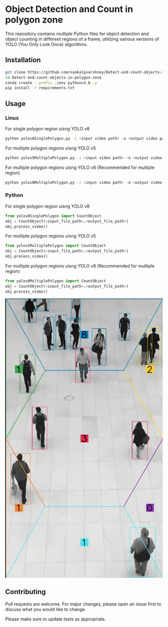 # Object Detection and Count in polygon zone

This repository contains multiple Python files for object detection and object counting in different regions of a frame, utilizing various versions of YOLO (You Only Look Once) algorithms.

## Installation

```bash
git clone https://github.com/sankalpvarshney/Detect-and-count-objects-in-polygon-zone.git
cd Detect-and-count-objects-in-polygon-zone
conda create --prefix ./env python=3.8 -y
pip install -r requirements.txt
```

## Usage

### Linux

For single polygon region uisng YOLO v8
```bash
python yolov8SinglePolygon.py -i <input video path> -o <output video path>
```
For multiple polygon regions uisng YOLO v5 
```bash
python yolov5MultiplePolygon.py -i <input video path> -o <output video path>
```
For multiple polygon regions uisng YOLO v8 (Recommended for multiple region)
```bash
python yolov8MultiplePolygon.py -i <input video path> -o <output video path>
```

### Python
For single polygon region uisng YOLO v8
```python
from yolov8SinglePolygon import CountObject
obj = CountObject(<input_file_path>,<output_file_path>)
obj.process_video()
```

For multiple polygon regions uisng YOLO v5
```python
from yolov5MultiplePolygon import CountObject
obj = CountObject(<input_file_path>,<output_file_path>)
obj.process_video()
```

For multiple polygon regions uisng YOLO v8 (Recommended for multiple region)
```python
from yolov8MultiplePolygon import CountObject
obj = CountObject(<input_file_path>,<output_file_path>)
obj.process_video()
```

[![Video](https://github.com/sankalpvarshney/Detect-and-count-objects-in-polygon-zone/blob/master/upload/Screenshot%20from%202023-05-09%2022-49-47.png)](https://github.com/sankalpvarshney/Detect-and-count-objects-in-polygon-zone/blob/master/upload/public-place-v8result.mp4)


## Contributing

Pull requests are welcome. For major changes, please open an issue first
to discuss what you would like to change.

Please make sure to update tests as appropriate.